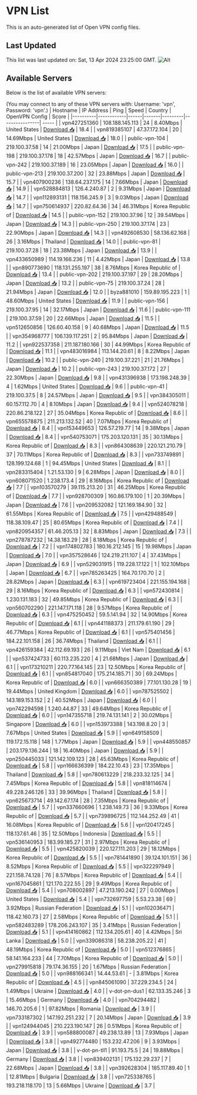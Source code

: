 # VPN List

This is an auto-generated list of Open VPN config files.

## Last Updated

This list was last updated on: Sat, 13 Apr 2024 23:25:00 GMT.
![Alt](https://repobeats.axiom.co/api/embed/186b98318ef1479477931607c1ad7d823f12451f.svg "Repobeats analytics image")

## Available Servers

Below is the list of available VPN servers:

(You may connect to any of these VPN servers with: Username: 'vpn', Password: 'vpn'.)
| Hostname | IP Address | Ping | Speed | Country | OpenVPN Config | Score |
|----------|------------|------|-------|---------|----------------| ----- |
| vpn427251360 | 108.188.145.113 | 24 | 8.40Mbps | United States | [Download 📥](./configs/server_0_US.ovpn) | 18.4 |
| vpn819385107 | 47.37.172.104 | 20 | 14.69Mbps | United States | [Download 📥](./configs/server_1_US.ovpn) | 18.0 |
| public-vpn-104 | 219.100.37.58 | 14 | 21.00Mbps | Japan | [Download 📥](./configs/server_2_JP.ovpn) | 17.5 |
| public-vpn-198 | 219.100.37.178 | 18 | 42.57Mbps | Japan | [Download 📥](./configs/server_3_JP.ovpn) | 16.7 |
| public-vpn-242 | 219.100.37.189 | 16 | 23.05Mbps | Japan | [Download 📥](./configs/server_4_JP.ovpn) | 16.0 |
| public-vpn-213 | 219.100.37.200 | 32 | 23.88Mbps | Japan | [Download 📥](./configs/server_5_JP.ovpn) | 15.7 |
| vpn407900236 | 138.64.237.175 | 14 | 7.66Mbps | Japan | [Download 📥](./configs/server_6_JP.ovpn) | 14.9 |
| vpn528884813 | 126.4.240.87 | 2 | 9.31Mbps | Japan | [Download 📥](./configs/server_7_JP.ovpn) | 14.7 |
| vpn112893131 | 118.156.245.9 | 3 | 9.03Mbps | Japan | [Download 📥](./configs/server_8_JP.ovpn) | 14.7 |
| vpn750614937 | 220.82.64.36 | 34 | 46.31Mbps | Korea Republic of | [Download 📥](./configs/server_9_KR.ovpn) | 14.5 |
| public-vpn-152 | 219.100.37.96 | 12 | 39.54Mbps | Japan | [Download 📥](./configs/server_10_JP.ovpn) | 14.3 |
| public-vpn-250 | 219.100.37.174 | 23 | 22.90Mbps | Japan | [Download 📥](./configs/server_11_JP.ovpn) | 14.3 |
| vpn492608530 | 58.136.62.168 | 26 | 3.16Mbps | Thailand | [Download 📥](./configs/server_12_TH.ovpn) | 14.0 |
| public-vpn-81 | 219.100.37.28 | 18 | 23.38Mbps | Japan | [Download 📥](./configs/server_13_JP.ovpn) | 13.9 |
| vpn433650989 | 114.19.166.236 | 11 | 4.42Mbps | Japan | [Download 📥](./configs/server_14_JP.ovpn) | 13.8 |
| vpn890773690 | 118.131.255.197 | 38 | 8.76Mbps | Korea Republic of | [Download 📥](./configs/server_15_KR.ovpn) | 13.4 |
| public-vpn-202 | 219.100.37.197 | 29 | 28.20Mbps | Japan | [Download 📥](./configs/server_16_JP.ovpn) | 13.2 |
| public-vpn-75 | 219.100.37.24 | 28 | 21.94Mbps | Japan | [Download 📥](./configs/server_17_JP.ovpn) | 12.0 |
| byza881010 | 159.89.195.223 | 1 | 48.60Mbps | United States | [Download 📥](./configs/server_18_US.ovpn) | 11.9 |
| public-vpn-156 | 219.100.37.95 | 14 | 32.17Mbps | Japan | [Download 📥](./configs/server_19_JP.ovpn) | 11.6 |
| public-vpn-111 | 219.100.37.59 | 20 | 22.66Mbps | Japan | [Download 📥](./configs/server_20_JP.ovpn) | 11.5 |
| vpn512650856 | 126.60.40.158 | 9 | 40.68Mbps | Japan | [Download 📥](./configs/server_21_JP.ovpn) | 11.5 |
| vpn354968777 | 106.139.117.251 | 2 | 95.84Mbps | Japan | [Download 📥](./configs/server_22_JP.ovpn) | 11.2 |
| vpn922537358 | 211.187.180.166 | 30 | 44.99Mbps | Korea Republic of | [Download 📥](./configs/server_23_KR.ovpn) | 11.1 |
| vpn483016984 | 113.144.20.61 | 8 | 8.22Mbps | Japan | [Download 📥](./configs/server_24_JP.ovpn) | 10.2 |
| public-vpn-240 | 219.100.37.221 | 21 | 21.76Mbps | Japan | [Download 📥](./configs/server_25_JP.ovpn) | 10.2 |
| public-vpn-243 | 219.100.37.172 | 27 | 22.30Mbps | Japan | [Download 📥](./configs/server_26_JP.ovpn) | 9.8 |
| vpn431396938 | 173.198.248.39 | 4 | 1.62Mbps | United States | [Download 📥](./configs/server_27_US.ovpn) | 9.6 |
| public-vpn-41 | 219.100.37.5 | 8 | 24.57Mbps | Japan | [Download 📥](./configs/server_28_JP.ovpn) | 9.5 |
| vpn384305011 | 60.157.112.70 | 4 | 8.10Mbps | Japan | [Download 📥](./configs/server_29_JP.ovpn) | 9.4 |
| vpn524078218 | 220.86.218.122 | 27 | 35.04Mbps | Korea Republic of | [Download 📥](./configs/server_30_KR.ovpn) | 8.6 |
| vpn655578875 | 211.213.132.52 | 40 | 7.07Mbps | Korea Republic of | [Download 📥](./configs/server_31_KR.ovpn) | 8.4 |
| vpn153449653 | 126.57.219.77 | 14 | 9.38Mbps | Japan | [Download 📥](./configs/server_32_JP.ovpn) | 8.4 |
| vpn540753071 | 175.203.120.131 | 35 | 30.13Mbps | Korea Republic of | [Download 📥](./configs/server_33_KR.ovpn) | 8.3 |
| vpn864308639 | 220.121.210.79 | 37 | 70.11Mbps | Korea Republic of | [Download 📥](./configs/server_34_KR.ovpn) | 8.3 |
| vpn733749891 | 128.199.124.68 | 1 | 94.45Mbps | United States | [Download 📥](./configs/server_35_US.ovpn) | 8.1 |
| vpn283315404 | 1.21.53.130 | 9 | 6.28Mbps | Japan | [Download 📥](./configs/server_36_JP.ovpn) | 8.0 |
| vpn608071520 | 1.238.173.4 | 29 | 8.16Mbps | Korea Republic of | [Download 📥](./configs/server_37_KR.ovpn) | 7.7 |
| vpn103570279 | 39.115.213.20 | 31 | 46.25Mbps | Korea Republic of | [Download 📥](./configs/server_38_KR.ovpn) | 7.7 |
| vpn928700309 | 160.86.179.100 | 1 | 20.39Mbps | Japan | [Download 📥](./configs/server_39_JP.ovpn) | 7.6 |
| vpn209532082 | 121.169.184.90 | 32 | 61.55Mbps | Korea Republic of | [Download 📥](./configs/server_40_KR.ovpn) | 7.5 |
| vpn429488549 | 118.38.109.47 | 25 | 80.65Mbps | Korea Republic of | [Download 📥](./configs/server_41_KR.ovpn) | 7.4 |
| vpn820954357 | 61.46.205.13 | 32 | 8.83Mbps | Japan | [Download 📥](./configs/server_42_JP.ovpn) | 7.3 |
| vpn278787232 | 14.38.183.29 | 28 | 8.18Mbps | Korea Republic of | [Download 📥](./configs/server_43_KR.ovpn) | 7.2 |
| vpn174802783 | 180.16.212.145 | 15 | 19.98Mbps | Japan | [Download 📥](./configs/server_44_JP.ovpn) | 7.0 |
| vpn357528646 | 124.219.211.107 | 4 | 37.43Mbps | Japan | [Download 📥](./configs/server_45_JP.ovpn) | 6.9 |
| vpn529031915 | 119.228.17.122 | 1 | 102.10Mbps | Japan | [Download 📥](./configs/server_46_JP.ovpn) | 6.7 |
| vpn785263425 | 164.70.170.70 | 2 | 28.82Mbps | Japan | [Download 📥](./configs/server_47_JP.ovpn) | 6.3 |
| vpn619723404 | 221.155.194.168 | 29 | 8.16Mbps | Korea Republic of | [Download 📥](./configs/server_48_KR.ovpn) | 6.3 |
| vpn572430814 | 1.230.131.183 | 32 | 49.85Mbps | Korea Republic of | [Download 📥](./configs/server_49_KR.ovpn) | 6.3 |
| vpn560702290 | 221.147.171.118 | 28 | 9.57Mbps | Korea Republic of | [Download 📥](./configs/server_50_KR.ovpn) | 6.3 |
| vpn475250452 | 59.5.141.94 | 32 | 14.90Mbps | Korea Republic of | [Download 📥](./configs/server_51_KR.ovpn) | 6.1 |
| vpn441188373 | 211.179.61.190 | 29 | 46.77Mbps | Korea Republic of | [Download 📥](./configs/server_52_KR.ovpn) | 6.1 |
| vpn575401456 | 184.22.101.158 | 26 | 36.74Mbps | Thailand | [Download 📥](./configs/server_53_TH.ovpn) | 6.1 |
| vpn426159384 | 42.112.69.193 | 26 | 9.11Mbps | Viet Nam | [Download 📥](./configs/server_54_VN.ovpn) | 6.1 |
| vpn537424733 | 60.113.235.220 | 4 | 21.68Mbps | Japan | [Download 📥](./configs/server_55_JP.ovpn) | 6.1 |
| vpn173210211 | 220.77.164.145 | 23 | 12.50Mbps | Korea Republic of | [Download 📥](./configs/server_56_KR.ovpn) | 6.1 |
| vpn854817040 | 175.214.185.71 | 30 | 69.24Mbps | Korea Republic of | [Download 📥](./configs/server_57_KR.ovpn) | 6.0 |
| vpn666350389 | 77.101.130.28 | 19 | 19.44Mbps | United Kingdom | [Download 📥](./configs/server_58_GB.ovpn) | 6.0 |
| vpn787525502 | 143.189.153.152 | 2 | 40.52Mbps | Japan | [Download 📥](./configs/server_59_JP.ovpn) | 6.0 |
| vpn742294598 | 1.240.44.87 | 33 | 49.64Mbps | Korea Republic of | [Download 📥](./configs/server_60_KR.ovpn) | 6.0 |
| vpn147355718 | 219.74.131.141 | 2 | 30.02Mbps | Singapore | [Download 📥](./configs/server_61_SG.ovpn) | 6.0 |
| vpn153973388 | 143.198.8.20 | 3 | 7.67Mbps | United States | [Download 📥](./configs/server_62_US.ovpn) | 5.9 |
| vpn649158509 | 119.172.15.118 | 148 | 1.77Mbps | Japan | [Download 📥](./configs/server_63_JP.ovpn) | 5.9 |
| vpn448550857 | 203.179.136.244 | 18 | 16.40Mbps | Japan | [Download 📥](./configs/server_64_JP.ovpn) | 5.9 |
| vpn250445033 | 121.142.109.123 | 28 | 45.63Mbps | Korea Republic of | [Download 📥](./configs/server_65_KR.ovpn) | 5.8 |
| vpn166636399 | 184.22.10.43 | 23 | 17.35Mbps | Thailand | [Download 📥](./configs/server_66_TH.ovpn) | 5.8 |
| vpn780613229 | 218.233.32.125 | 34 | 7.45Mbps | Korea Republic of | [Download 📥](./configs/server_67_KR.ovpn) | 5.8 |
| vpn818114674 | 49.228.246.126 | 33 | 39.96Mbps | Thailand | [Download 📥](./configs/server_68_TH.ovpn) | 5.8 |
| vpn625673714 | 49.142.67.174 | 28 | 7.35Mbps | Korea Republic of | [Download 📥](./configs/server_69_KR.ovpn) | 5.7 |
| vpn337660696 | 1.238.149.73 | 36 | 9.33Mbps | Korea Republic of | [Download 📥](./configs/server_70_KR.ovpn) | 5.7 |
| vpn739896725 | 112.144.252.49 | 41 | 16.08Mbps | Korea Republic of | [Download 📥](./configs/server_71_KR.ovpn) | 5.6 |
| vpn120417245 | 118.137.61.46 | 35 | 12.50Mbps | Indonesia | [Download 📥](./configs/server_72_ID.ovpn) | 5.5 |
| vpn536140953 | 183.99.185.27 | 31 | 2.97Mbps | Korea Republic of | [Download 📥](./configs/server_73_KR.ovpn) | 5.5 |
| vpn425820039 | 220.127.111.203 | 29 | 18.12Mbps | Korea Republic of | [Download 📥](./configs/server_74_KR.ovpn) | 5.5 |
| vpn781441890 | 39.124.101.151 | 36 | 8.52Mbps | Korea Republic of | [Download 📥](./configs/server_75_KR.ovpn) | 5.5 |
| vpn322297949 | 221.158.74.128 | 76 | 8.57Mbps | Korea Republic of | [Download 📥](./configs/server_76_KR.ovpn) | 5.4 |
| vpn167045861 | 121.170.222.55 | 29 | 9.49Mbps | Korea Republic of | [Download 📥](./configs/server_77_KR.ovpn) | 5.4 |
| vpn708002897 | 47.213.190.242 | 27 | 0.00Mbps | United States | [Download 📥](./configs/server_78_US.ovpn) | 5.4 |
| vpn732697759 | 5.53.23.38 | 69 | 3.92Mbps | Russian Federation | [Download 📥](./configs/server_79_RU.ovpn) | 5.1 |
| vpn102036471 | 118.42.160.73 | 27 | 2.58Mbps | Korea Republic of | [Download 📥](./configs/server_80_KR.ovpn) | 5.1 |
| vpn582483289 | 178.206.243.107 | 35 | 3.41Mbps | Russian Federation | [Download 📥](./configs/server_81_RU.ovpn) | 5.1 |
| vpn414160862 | 112.134.205.61 | 40 | 4.42Mbps | Sri Lanka | [Download 📥](./configs/server_82_LK.ovpn) | 5.0 |
| vpn339086318 | 58.238.205.22 | 41 | 48.19Mbps | Korea Republic of | [Download 📥](./configs/server_83_KR.ovpn) | 5.0 |
| vpn512376865 | 58.141.164.233 | 44 | 7.70Mbps | Korea Republic of | [Download 📥](./configs/server_84_KR.ovpn) | 5.0 |
| vpn279915818 | 79.174.36.155 | 20 | 1.67Mbps | Russian Federation | [Download 📥](./configs/server_85_RU.ovpn) | 5.0 |
| vpn988166341 | 14.44.53.61 | - | 3.81Mbps | Korea Republic of | [Download 📥](./configs/server_86_KR.ovpn) | 4.5 |
| vpn845061090 | 37.229.234.5 | 24 | 1.49Mbps | Ukraine | [Download 📥](./configs/server_87_UA.ovpn) | 4.0 |
| v-dot-pn-dus1 | 62.133.35.246 | 3 | 15.46Mbps | Germany | [Download 📥](./configs/server_88_DE.ovpn) | 4.0 |
| vpn704294482 | 146.70.205.6 | 1 | 97.82Mbps | Romania | [Download 📥](./configs/server_89_RO.ovpn) | 3.9 |
| vpn733187302 | 147.192.251.232 | 7 | 20.14Mbps | Japan | [Download 📥](./configs/server_90_JP.ovpn) | 3.9 |
| vpn124944045 | 210.223.190.147 | 26 | 0.51Mbps | Korea Republic of | [Download 📥](./configs/server_91_KR.ovpn) | 3.9 |
| vpn588800087 | 49.238.13.89 | 13 | 7.93Mbps | Japan | [Download 📥](./configs/server_92_JP.ovpn) | 3.8 |
| vpn492774480 | 153.232.47.206 | 9 | 3.93Mbps | Japan | [Download 📥](./configs/server_93_JP.ovpn) | 3.8 |
| v-dot-pn-tll1 | 91.193.75.5 | 24 | 19.88Mbps | Germany | [Download 📥](./configs/server_94_DE.ovpn) | 3.8 |
| vpn839402131 | 175.132.29.237 | 7 | 22.68Mbps | Japan | [Download 📥](./configs/server_95_JP.ovpn) | 3.8 |
| vpn392628304 | 185.117.89.40 | 1 | 12.81Mbps | Bulgaria | [Download 📥](./configs/server_96_BG.ovpn) | 3.8 |
| vpn725338765 | 193.218.118.170 | 13 | 5.66Mbps | Ukraine | [Download 📥](./configs/server_97_UA.ovpn) | 3.7 |

